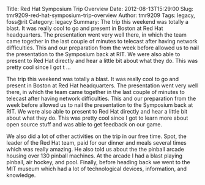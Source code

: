 Title: Red Hat Symposium Trip Overview
Date: 2012-08-13T15:29:00
Slug: tmr9209-red-hat-symposium-trip-overview
Author: tmr9209
Tags: legacy, foss@rit
Category: legacy
Summary: The trip this weekend was totally a blast. It was really cool to go and present in Boston at Red Hat headquarters. The presentation went very well there, in which the team came together in the last couple of minutes to telecast after having network difficulties. This and our preparation from the week before allowed us to nail the presentation to the Symposium back at RIT. We were also able to present to Red Hat directly and hear a little bit about what they do. This was pretty cool since I got t ... 

The trip this weekend was totally a blast. It was really cool to go and
present in Boston at Red Hat headquarters. The presentation went very well
there, in which the team came together in the last couple of minutes to
telecast after having network difficulties. This and our preparation from the
week before allowed us to nail the presentation to the Symposium back at RIT.
We were also able to present to Red Hat directly and hear a little bit about
what they do. This was pretty cool since I got to learn more about open source
stuff and was able to get feedback on our game.

We also did a lot of other activities on the trip in our free time. Spot, the
leader of the Red Hat team, paid for our dinner and meals several times which
was really amazing. He also told us about the the pinball arcade housing over
130 pinball machines. At the arcade I had a blast playing pinball, air hockey,
and pool. Finally, before heading back we went to the MIT museum which had a
lot of technological devices, information, and knowledge.

